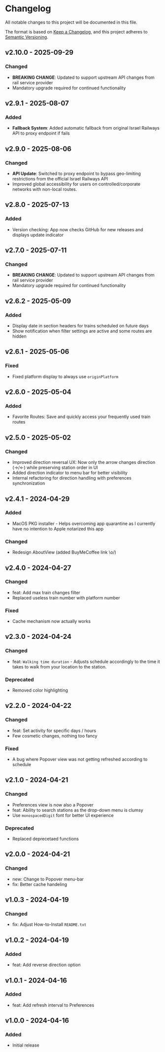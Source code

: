 # Changelog

All notable changes to this project will be documented in this file.

The format is based on [Keep a Changelog](https://keepachangelog.com/en/1.0.0/),
and this project adheres to [Semantic Versioning](https://semver.org/spec/v2.0.0.html).

<!--
Available bump types:
BUMP:patch - Increases the patch version (0.0.x)
BUMP:minor - Increases the minor version (0.x.0)
BUMP:major - Increases the major version (x.0.0)
-->

<!-- BUMP:minor -->
## v2.10.0 - 2025-09-29
### Changed
- **BREAKING CHANGE**: Updated to support upstream API changes from rail service provider
- Mandatory upgrade required for continued functionality

<!-- BUMP:patch -->
## v2.9.1 - 2025-08-07
### Added
- **Fallback System**: Added automatic fallback from original Israel Railways API to proxy endpoint if fails

<!-- BUMP:minor -->
## v2.9.0 - 2025-08-06
### Changed
- **API Update**: Switched to proxy endpoint to bypass geo-limiting restrictions from the official Israel Railways API
- Improved global accessibility for users on controlled/corporate networks with non-local routes.

<!-- BUMP:minor -->
## v2.8.0 - 2025-07-13
### Added
- Version checking: App now checks GitHub for new releases and displays update indicator

<!-- BUMP:minor -->
## v2.7.0 - 2025-07-11
### Changed
- **BREAKING CHANGE**: Updated to support upstream API changes from rail service provider
- Mandatory upgrade required for continued functionality

<!-- BUMP:patch -->
## v2.6.2 - 2025-05-09
### Added
- Display date in section headers for trains scheduled on future days
- Show notification when filter settings are active and some routes are hidden

<!-- BUMP:patch -->
## v2.6.1 - 2025-05-06
### Fixed
- Fixed platform display to always use `originPlatform`

<!-- BUMP:minor -->
## v2.6.0 - 2025-05-04
### Added
- Favorite Routes: Save and quickly access your frequently used train routes

<!-- BUMP:minor -->
## v2.5.0 - 2025-05-02
### Changed
- Improved direction reversal UX: Now only the arrow changes direction (→/←) while preserving station order in UI
- Added direction indicator to menu bar for better visibility
- Internal refactoring for direction handling with preferences synchronization

<!-- BUMP:patch -->
## v2.4.1 - 2024-04-29
### Added
- MacOS PKG installer - Helps overcoming app quarantine as I currently have no intention to Apple notarized this app

### Changed
- Redesign AboutView (added BuyMeCoffee link \o/)

<!-- BUMP:minor -->
## v2.4.0 - 2024-04-27
### Changed
- feat: Add max train changes filter
- Replaced useless train number with platform number

### Fixed
- Cache mechanism now actually works

<!-- BUMP:minor -->
## v2.3.0 - 2024-04-24
### Changed
- feat: `Walking time duration` - Adjusts schedule accordingly to the time it takes to walk from your location to the station. 

### Deprecated
- Removed color highlighting

<!-- BUMP:minor -->
## v2.2.0 - 2024-04-22
### Changed
- feat: Set activity for specific days / hours
- Few cosmetic changes, nothing too fancy

### Fixed
- A bug where Popover view was not getting refreshed according to schedule
  
<!-- BUMP:minor -->
## v2.1.0 - 2024-04-21
### Changed
- Preferences view is now also a Popover
- feat: Ability to search stations as the drop-down menu is clumsy
- Use `monospacedDigit` font for better UI experience

### Deprecated
- Replaced deprecetaed functions 

<!-- BUMP:major -->
## v2.0.0 - 2024-04-21
### Changed
- new: Change to Popover menu-bar
- fix: Better cache handeling

<!-- BUMP:patch -->
## v1.0.3 - 2024-04-19
### Changed
- fix: Adjust How-to-Install `README.txt` 

<!-- BUMP:patch -->
## v1.0.2 - 2024-04-19
### Added
- feat: Add reverse direction option

<!-- BUMP:patch -->
## v1.0.1 - 2024-04-16
### Added
- feat: Add refresh interval to Preferences

<!-- BUMP:major -->
## v1.0.0 - 2024-04-16
### Added
- Initial release
